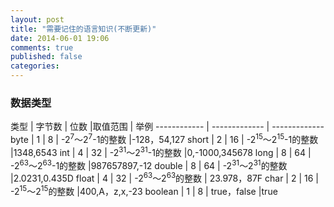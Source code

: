 ```yaml
---
layout: post
title: "需要记住的语言知识(不断更新)"
date: 2014-06-01 19:06
comments: true
published: false
categories: 
---
```



### 数据类型<!--more-->
  类型 | 字节数 | 位数 |取值范围 | 举例
------------ | ------------- | -------------
byte | 1 | 8 | -2<sup>7</sup>～2<sup>7</sup>-1的整数 |-128，54,127
short | 2 | 16 | -2<sup>15</sup>～2<sup>15</sup>-1的整数 |1348,6543
int | 4 | 32 | -2<sup>31</sup>～2<sup>31</sup>-1的整数 |0,-1000,345678
long |  8	| 64 | -2<sup>63</sup>～2<sup>63</sup>-1的整数 |987657897,-12
double |  8	| 64 | -2<sup>31</sup>～2<sup>31</sup>的整数 |2.0231,0.435D
float  |  4	| 32 | -2<sup>63</sup>～2<sup>63</sup>的整数 | 	23.978，87F
char   |  2	| 16 | -2<sup>15</sup>～2<sup>15</sup>的整数 |400,A，z,x,-23
boolean   |  1	| 8 | true，false |true



